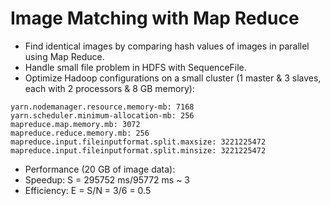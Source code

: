 # Image Matching with Map Reduce
- Find identical images by comparing hash values of images in parallel using Map Reduce.
- Handle small file problem in HDFS with SequenceFile.
- Optimize Hadoop configurations on a small cluster (1 master & 3 slaves, each with 2 processors & 8 GB memory):
```
yarn.nodemanager.resource.memory-mb: 7168
yarn.scheduler.minimum-allocation-mb: 256
mapreduce.map.memory.mb: 3072
mapreduce.reduce.memory.mb: 256
mapreduce.input.fileinputformat.split.maxsize: 3221225472
mapreduce.input.fileinputformat.split.minsize: 3221225472
```
- Performance (20 GB of image data):
 - Speedup: S = 295752 ms/95772 ms ~ 3
 - Efficiency: E = S/N = 3/6 = 0.5
